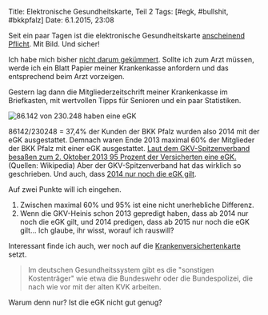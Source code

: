 Title: Elektronische Gesundheitskarte, Teil 2
Tags: [#egk, #bullshit, #bkkpfalz]
Date: 6.1.2015, 23:08

Seit ein paar Tagen ist die elektronische Gesundheitskarte [anscheinend Pflicht](http://www.heise.de/newsticker/meldung/Elektronische-Gesundheitskarte-wird-zum-Jahreswechsel-Pflicht-2497510.html). Mit Bild. Und sicher!

Ich habe mich bisher [nicht darum gekümmert](http://blog.bullenscheisse.de/meine-krankenkasse-hat-mich-angeschrieben/). Sollte ich zum Arzt müssen, werde ich ein Blatt Papier meiner Krankenkasse anfordern und das entsprechend beim Arzt vorzeigen.

Gestern lag dann die Mitgliederzeitschrift meiner Krankenkasse im Briefkasten, mit wertvollen Tipps für Senioren und ein paar Statistiken.

![86.142 von 230.248 haben eine eGK](/img/IMG_7.jpg)

86142/230248 = 37,4% der Kunden der BKK Pfalz wurden also 2014 mit der eGK ausgestattet. Demnach waren Ende 2013 maximal 60% der Mitglieder der BKK Pfalz mit einer eGK ausgestattet. [Laut dem GKV-Spitzenverband besaßen zum 2. Oktober 2013 95 Prozent der Versicherten eine eGK.](http://de.wikipedia.org/wiki/Elektronische_Gesundheitskarte#Entwicklung_seit_2013)(Quellen: Wikipedia) Aber der GKV-Spitzenverband hat das wirklich so geschrieben. Und auch, dass [2014 nur noch die eGK gilt](http://www.gkv-spitzenverband.de/presse/pressemitteilungen_und_statements/pressemitteilung_81024.jsp).

Auf zwei Punkte will ich eingehen.

1. Zwischen maximal 60% und 95% ist eine nicht unerhebliche Differenz.
2. Wenn die GKV-Heinis schon 2013 gepredigt haben, dass ab 2014 nur noch die eGK gilt, und 2014 predigen, dass ab 2015 nur noch die eGK gilt... Ich glaube, ihr wisst, worauf ich rauswill?

Interessant finde ich auch, wer noch auf die [Krankenversichertenkarte](http://www.heise.de/newsticker/meldung/Elektronische-Gesundheitskarte-wird-zum-Jahreswechsel-Pflicht-2497510.html) setzt.

> Im deutschen Gesundheitssystem gibt es die "sonstigen Kostenträger" wie etwa die Bundeswehr oder die Bundespolizei, die nach wie vor mit der alten KVK arbeiten.

Warum denn nur? Ist die eGK nicht gut genug?
